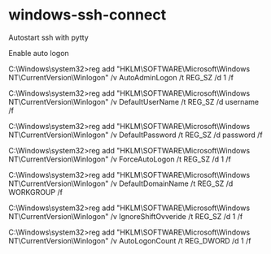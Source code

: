 # windows-ssh-connect

Autostart ssh with pytty


Enable auto logon

C:\Windows\system32>reg add "HKLM\SOFTWARE\Microsoft\Windows NT\CurrentVersion\Winlogon" /v AutoAdminLogon /t REG_SZ /d 1 /f

C:\Windows\system32>reg add "HKLM\SOFTWARE\Microsoft\Windows NT\CurrentVersion\Winlogon" /v DefaultUserName /t REG_SZ /d username /f

C:\Windows\system32>reg add "HKLM\SOFTWARE\Microsoft\Windows NT\CurrentVersion\Winlogon" /v DefaultPassword /t REG_SZ /d password /f

C:\Windows\system32>reg add "HKLM\SOFTWARE\Microsoft\Windows NT\CurrentVersion\Winlogon" /v ForceAutoLogon /t REG_SZ /d 1 /f

C:\Windows\system32>reg add "HKLM\SOFTWARE\Microsoft\Windows NT\CurrentVersion\Winlogon" /v DefaultDomainName /t REG_SZ /d WORKGROUP /f

C:\Windows\system32>reg add "HKLM\SOFTWARE\Microsoft\Windows NT\CurrentVersion\Winlogon" /v IgnoreShiftOvveride /t REG_SZ /d 1 /f

C:\Windows\system32>reg add "HKLM\SOFTWARE\Microsoft\Windows NT\CurrentVersion\Winlogon" /v AutoLogonCount /t REG_DWORD /d 1 /f
